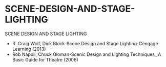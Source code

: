 # SCENE-DESIGN-AND-STAGE-LIGHTING
SCENE DESIGN AND STAGE LIGHTING

* R. Craig Wolf, Dick Block-Scene Design and Stage Lighting-Cengage Learning (2013)
* Rob Napoli, Chuck Gloman-Scenic Design and Lighting Techniques_ A Basic Guide for Theatre (2006)
